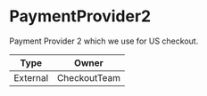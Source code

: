 # PaymentProvider2

Payment Provider 2 which we use for US checkout.

Type|Owner
---|---
External|CheckoutTeam